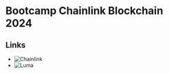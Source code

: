 # Bootcamp Chainlink Blockchain 2024

## Links
  - ![Chainlink](https://go.chain.link/bootcamp/confirmacao-portugues-2024)
  - ![Luma](https://lu.ma/ig70bk68)

